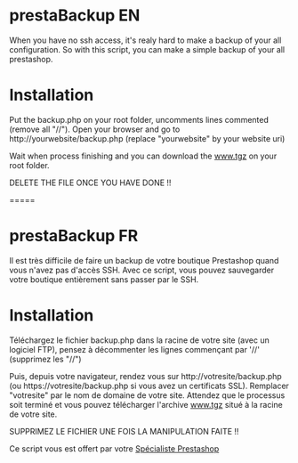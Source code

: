 # prestaBackup EN

When you have no ssh access, it's realy hard to make a backup of your all configuration. 
So with this script, you can make a simple backup of your all prestashop.

# Installation

Put the backup.php on your root folder, uncomments lines commented (remove all "//").
Open your browser and go to http://yourwebsite/backup.php (replace "yourwebsite" by your website uri)

Wait when process finishing and you can download the www.tgz on your root folder.

DELETE THE FILE ONCE YOU HAVE DONE !!

===== 

# prestaBackup FR
Il est très difficile de faire un backup de votre boutique Prestashop quand vous n'avez pas d'accès SSH. Avec ce script, vous pouvez sauvegarder votre boutique entièrement sans passer par le SSH.

# Installation

Téléchargez le fichier backup.php dans la racine de votre site (avec un logiciel FTP),
pensez à décommenter les lignes commençant par '//' (supprimez les "//")

Puis, depuis votre navigateur, rendez vous sur http://votresite/backup.php (ou https://votresite/backup.php si vous avez un certificats SSL). Remplacer "votresite" par le nom de domaine de votre site. 
Attendez que le processus soit terminé et vous pouvez télécharger l'archive www.tgz situé à la racine de votre site.

SUPPRIMEZ LE FICHIER UNE FOIS LA MANIPULATION FAITE !!

Ce script vous est offert par votre <a href="https://www.prestasafe.com">Spécialiste Prestashop</a>
